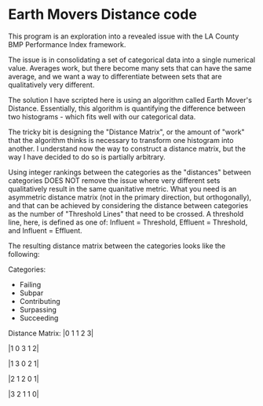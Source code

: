 ﻿# Earth Movers Distance code
 
 This program is an exploration into a revealed issue with the LA County BMP Performance Index framework.  
 
 The issue is in consolidating a set of categorical data into a single numerical value.  Averages work, but there become many sets that can have the same average, and we want a way to differentiate between sets that are qualitatively very different.
 
 The solution I have scripted here is using an algorithm called Earth Mover's Distance.  Essentially, this algorithm is quantifying the difference between two histograms - which fits well with our categorical data.
 
 The tricky bit is designing the "Distance Matrix", or the amount of "work" that the algorithm thinks is necessary to transform one histogram into another.  I understand now the way to construct a distance matrix, but the way I have decided to do so is partially arbitrary.
 
 Using integer rankings between the categories as the "distances" between categories DOES NOT remove the issue where very different sets qualitatively result in the same quanitative metric.  What you need is an asymmetric distance matrix (not in the primary direction, but orthogonally), and that can be achieved by considering the distance between categories as the number of "Threshold Lines" that need to be crossed.  A threshold line, here, is defined as one of: Influent = Threshold, Effluent = Threshold, and Influent = Effluent.
 
 The resulting distance matrix between the categories looks like the following:
 
 Categories:
 - Failing
 - Subpar
 - Contributing
 - Surpassing
 - Succeeding

Distance Matrix:
|0  1   1   2   3|

|1  0   3   1   2|

|1  3   0   2   1|

|2  1   2   0   1|

|3  2   1   1   0|
